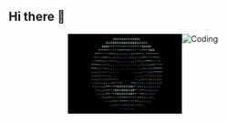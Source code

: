 ## Hi there 👋

<img align="right" alt="Coding" width="200" src="https://media1.giphy.com/media/v1.Y2lkPTc5MGI3NjExbzhmYzYweWxycjhtbHhxeHQwNW8wNjE3ODY2Nnh0OWZ4N2ZpbmlxYSZlcD12MV9pbnRlcm5hbF9naWZfYnlfaWQmY3Q9Zw/enj50kao8gMfu/giphy.gif">

<img align="right" alt="Coding" width="200" src="./AnimatedD.gif">

<!--
**Inventure71/Inventure71** is a ✨ _special_ ✨ repository because its `README.md` (this file) appears on your GitHub profile.

Here are some ideas to get you started:

- 🔭 I’m currently working on ...
- 🌱 I’m currently learning ...
- 👯 I’m looking to collaborate on ...
- 🤔 I’m looking for help with ...
- 💬 Ask me about ...
- 📫 How to reach me: ...
- 😄 Pronouns: ...
- ⚡ Fun fact: ...
-->
